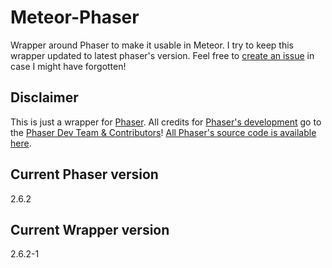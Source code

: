 # Meteor-Phaser
Wrapper around Phaser to make it usable in Meteor. I try to keep this wrapper updated to latest phaser's version. Feel free to [create an issue][4] in case I might have forgotten!

## Disclaimer
This is just a wrapper for [Phaser][1]. All credits for [Phaser's development][2] go to the [Phaser Dev Team & Contributors][3]!
[All Phaser's source code is available here][2].

## Current Phaser version
2.6.2

## Current Wrapper version
2.6.2-1

[1]: http://phaser.io
[2]: https://github.com/photonstorm/phaser
[3]: https://github.com/photonstorm/phaser/graphs/contributors
[4]: https://github.com/Vrakfall/meteor-phaser/issues
